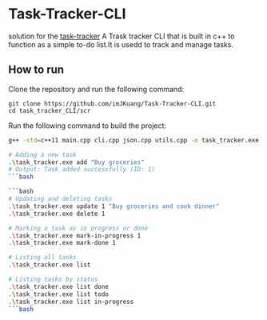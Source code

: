 # Task-Tracker-CLI


solution for the [task-tracker](https://roadmap.sh/projects/task-tracker)
A Trask tracker CLI that is built in c++ to function as a simple to-do list.It is usedd to track and manage tasks. 

## How to run

Clone the repository and run the following command:

```
git clone https://github.com/imJKuang/Task-Tracker-CLI.git
cd task_tracker_CLI/scr
```

Run the following command to build the project:

```bash
g++ -std=c++11 main.cpp cli.cpp json.cpp utils.cpp -o task_tracker.exe

# Adding a new task
.\task_tracker.exe add "Buy groceries"
# Output: Task added successfully (ID: 1)
```bash

```bash
# Updating and deleting tasks
.\task_tracker.exe update 1 "Buy groceries and cook dinner"
.\task_tracker.exe delete 1

# Marking a task as in progress or done
.\task_tracker.exe mark-in-progress 1
.\task_tracker.exe mark-done 1

# Listing all tasks
.\task_tracker.exe list

# Listing tasks by status
.\task_tracker.exe list done
.\task_tracker.exe list todo
.\task_tracker.exe list in-progress
```bash
